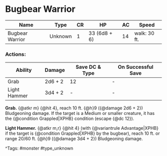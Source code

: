 # Bugbear Warrior

| Name | Type | CR | HP | AC | Speed |
|------|------|----|----|----|-------|
| Bugbear Warrior | Unknown | 1 | 33 (6d8 + 6) | 14 | walk: 30 ft. |

### Actions:

| Ability | Damage | Save DC & Type | On Successful Save |
|---------|--------|----------------|--------------------|
| Grab | 2d6 + 2 | 12 | - |
| Light Hammer | 3d4 + 2 | - | - |


**Grab.** {@atkr m} {@hit 4}, reach 10 ft. {@h}9 ({@damage 2d6 + 2}) Bludgeoning damage. If the target is a Medium or smaller creature, it has the {@condition Grappled|XPHB} condition (escape {@dc 12}).

**Light Hammer.** {@atkr m,r} {@hit 4} (with {@variantrule Advantage|XPHB} if the target is {@condition Grappled|XPHB} by the bugbear), reach 10 ft. or range 20/60 ft. {@h}9 ({@damage 3d4 + 2}) Bludgeoning damage.

^Tags: #monster #type_unknown